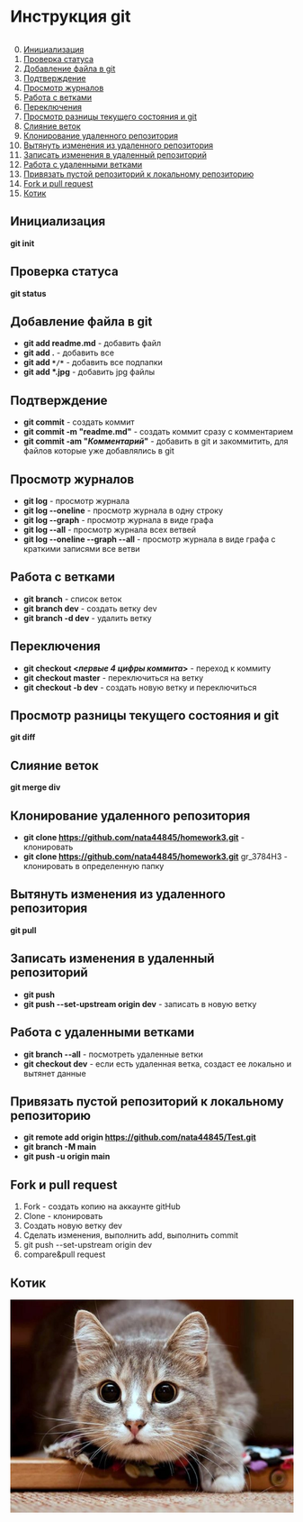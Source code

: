 # Инструкция git
```
```

0. [Инициализация](#инициализация)
1. [Проверка статуса](#проверка-статуса)
2. [Добавление файла в git](#добавление-файла-в-git)
3. [Подтверждение](#подтверждение)
4. [Просмотр журналов](#просмотр-журналов)
5. [Работа с ветками](#работа-с-ветками)
6. [Переключения](#переключения)
7. [Просмотр разницы текущего состояния и git](#просмотр-разницы-текущего-состояния-и-git)
8. [Слияние веток](#слияние-веток)
9. [Клонирование удаленного репозитория](#клонирование-удаленного-репозитория)
10. [Вытянуть изменения из удаленного репозитория](#вытянуть-изменения-из-удаленного-репозитория)
11. [Записать изменения в удаленный репозиторий](#записать-изменения-в-удаленный-репозиторий)
12. [Работа с удаленными ветками](#работа-с-удаленными-ветками)
13. [Привязать пустой репозиторий к локальному репозиторию](#привязать-пустой-репозиторий-к-локальному-репозиторию)
14. [Fork и pull request](#fork-и-pull-request)
15. [Котик](#котик)

## Инициализация

**git init**

## Проверка статуса

**git status**

## Добавление файла в git

* **git add readme.md** - добавить файл
* **git add .**  - добавить все
* __git add `*/*`__ - добавить все подпапки
* __git add *.jpg__ - добавить jpg файлы

## Подтверждение

* **git commit** - создать коммит
* **git commit -m "readme.md"** - создать коммит сразу с комментарием
* **git commit -am "_Комментарий_"** - добавить в git и закоммитить, для файлов которые уже добавлялись в git

## Просмотр журналов

* **git log** - просмотр журнала
* **git log --oneline** - просмотр журнала в одну строку
* **git log --graph** - просмотр журнала в виде графа
* **git log --all** - просмотр журнала всех ветвей
* **git log --oneline --graph --all** - просмотр журнала в виде графа с краткими записями все ветви

## Работа с ветками

* **git branch** - список веток
* **git branch dev** - создать ветку dev
* **git branch -d dev** - удалить ветку  

## Переключения

* **git checkout <_первые 4 цифры коммита_>** - переход к коммиту
* **git checkout master** - переключиться на ветку
* **git checkout -b dev** - создать новую ветку и переключиться

## Просмотр разницы текущего состояния и git

**git diff**

## Слияние веток

**git merge div**

## Клонирование удаленного репозитория

* **git clone https://github.com/nata44845/homework3.git** - клонировать
* **git clone https://github.com/nata44845/homework3.git** gr_3784H3 - клонировать в определенную папку

## Вытянуть изменения из удаленного репозитория

**git pull**

## Записать изменения в удаленный репозиторий

* **git push**
* **git push --set-upstream origin dev** - записать в новую ветку 

## Работа с удаленными ветками

* **git branch --all** - посмотреть удаленные ветки
* **git checkout dev** - если есть удаленная ветка, создаст ее локально и вытянет данные

## Привязать пустой репозиторий к локальному репозиторию

* **git remote add origin https://github.com/nata44845/Test.git**
* **git branch -M main**
* **git push -u origin main**

## Fork и pull request

1. Fork - создать копию на аккаунте gitHub
2. Clone - клонировать
3. Создать новую ветку dev
4. Сделать изменения, выполнить add, выполнить commit
5. git push --set-upstream origin dev
6. compare&pull request

## Котик

![Котик](1.jpg)
